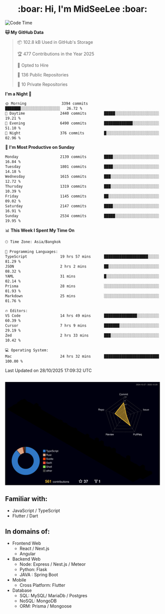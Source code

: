 <h1 align="center"> :boar: Hi, I'm MidSeeLee :boar:</h1>
 
<!--START_SECTION:waka-->
![Code Time](http://img.shields.io/badge/Code%20Time-3%2C574%20hrs%2011%20mins-blue)

**🐱 My GitHub Data** 

> 📦 102.8 kB Used in GitHub's Storage 
 > 
> 🏆 477 Contributions in the Year 2025
 > 
> 💼 Opted to Hire
 > 
> 📜 136 Public Repositories 
 > 
> 🔑 10 Private Repositories 
 > 
**I'm a Night 🦉** 

```text
🌞 Morning                3394 commits        ███████░░░░░░░░░░░░░░░░░░   26.72 % 
🌆 Daytime                2440 commits        █████░░░░░░░░░░░░░░░░░░░░   19.21 % 
🌃 Evening                6490 commits        █████████████░░░░░░░░░░░░   51.10 % 
🌙 Night                  376 commits         █░░░░░░░░░░░░░░░░░░░░░░░░   02.96 % 
```
📅 **I'm Most Productive on Sunday** 

```text
Monday                   2139 commits        ████░░░░░░░░░░░░░░░░░░░░░   16.84 % 
Tuesday                  1801 commits        ████░░░░░░░░░░░░░░░░░░░░░   14.18 % 
Wednesday                1615 commits        ███░░░░░░░░░░░░░░░░░░░░░░   12.72 % 
Thursday                 1319 commits        ███░░░░░░░░░░░░░░░░░░░░░░   10.39 % 
Friday                   1145 commits        ██░░░░░░░░░░░░░░░░░░░░░░░   09.02 % 
Saturday                 2147 commits        ████░░░░░░░░░░░░░░░░░░░░░   16.91 % 
Sunday                   2534 commits        █████░░░░░░░░░░░░░░░░░░░░   19.95 % 
```


📊 **This Week I Spent My Time On** 

```text
🕑︎ Time Zone: Asia/Bangkok

💬 Programming Languages: 
TypeScript               19 hrs 57 mins      ████████████████████░░░░░   81.29 % 
JSON                     2 hrs 2 mins        ██░░░░░░░░░░░░░░░░░░░░░░░   08.32 % 
YAML                     31 mins             █░░░░░░░░░░░░░░░░░░░░░░░░   02.14 % 
Prisma                   28 mins             ░░░░░░░░░░░░░░░░░░░░░░░░░   01.93 % 
Markdown                 25 mins             ░░░░░░░░░░░░░░░░░░░░░░░░░   01.76 % 

🔥 Editors: 
VS Code                  14 hrs 49 mins      ███████████████░░░░░░░░░░   60.39 % 
Cursor                   7 hrs 9 mins        ███████░░░░░░░░░░░░░░░░░░   29.19 % 
Zed                      2 hrs 33 mins       ███░░░░░░░░░░░░░░░░░░░░░░   10.42 % 

💻 Operating System: 
Mac                      24 hrs 32 mins      █████████████████████████   100.00 % 
```


 Last Updated on 28/10/2025 17:09:32 UTC
<!--END_SECTION:waka-->

##

![](./profile-3d-contrib/profile-night-rainbow.svg)

## Familiar with:
- JavaScript / TypeScript
- Flutter / Dart

## In domains of:
- Frontend Web
  - React / Next.js
  - Angular
- Backend Web
  - Node: Express / Nest.js / Meteor
  - Python: Flask
  - JAVA : Spring Boot
- Mobile
  - Cross Platform: Flutter
- Database
  - SQL: MySQL/ MariaDb / Postgres
  - NoSQL: MongoDB
  - ORM: Prisma / Mongoose
